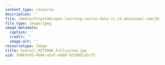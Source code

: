 ```yaml
---
content_type: resource
description: ''
file: /media/https%3A/open-learning-course-data-rc.s3.amazonaws.com/20-020-introduction-to-biological-engineering-design-spring-2009/7d06fe934b8ba5afad099210991a5cf5_Overall_MIT2006_Fullsystem.jpg
file_type: image/jpeg
image_metadata:
  caption: ''
  credit: ''
  image-alt: ''
resourcetype: Image
title: Overall_MIT2006_Fullsystem.jpg
uid: 7d06fe93-4b8b-a5af-ad09-9210991a5cf5
---
```

